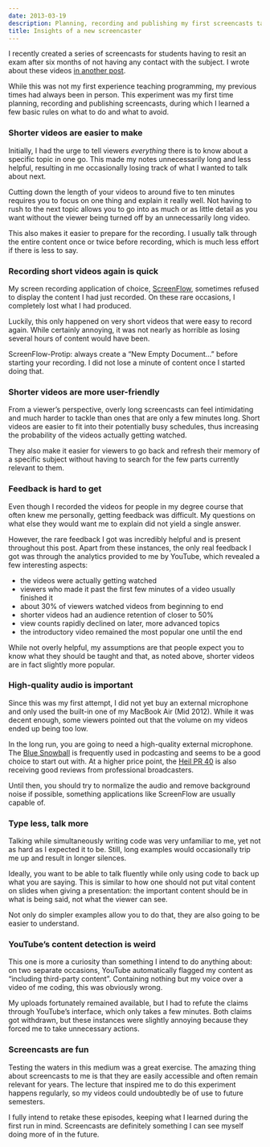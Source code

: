 ```yaml
---
date: 2013-03-19
description: Planning, recording and publishing my first screencasts taught me a few basics to look out for when getting started in the field of infoproducts.
title: Insights of a new screencaster
---
```


I recently created a series of screencasts for students having to resit an exam
after six months of not having any contact with the subject. I wrote about these
videos [in another post](/blog/screencasts-on-standard-ml-in-german/).

While this was not my first experience teaching programming, my previous
times had always been in person. This experiment was my first time planning,
recording and publishing screencasts, during which I learned a few basic rules
on what to do and what to avoid.


### Shorter videos are easier to make

Initially, I had the urge to tell viewers *everything* there is to know about a
specific topic in one go. This made my notes unnecessarily long and less
helpful, resulting in me occasionally losing track of what I wanted to talk
about next.

Cutting down the length of your videos to around five to ten minutes requires
you to focus on one thing and explain it really well. Not having to rush to the
next topic allows you to go into as much or as little detail as you want without
the viewer being turned off by an unnecessarily long video.

This also makes it easier to prepare for the recording. I usually talk through
the entire content once or twice before recording, which is much less effort if
there is less to say.


### Recording short videos again is quick

My screen recording application of choice,
[ScreenFlow](http://www.telestream.net/screenflow/overview.htm), sometimes
refused to display the content I had just recorded. On these rare occasions, I
completely lost what I had produced.

Luckily, this only happened on very short videos that were easy to record again.
While certainly annoying, it was not nearly as horrible as losing several hours
of content would have been.

ScreenFlow-Protip: always create a “New Empty Document&hellip;” before starting
your recording. I did not lose a minute of content once I started doing that.


### Shorter videos are more user-friendly

From a viewer’s perspective, overly long screencasts can feel intimidating and
much harder to tackle than ones that are only a few minutes long. Short videos
are easier to fit into their potentially busy schedules, thus increasing the
probability of the videos actually getting watched.

They also make it easier for viewers to go back and refresh their memory of a
specific subject without having to search for the few parts currently relevant
to them.


### Feedback is hard to get

Even though I recorded the videos for people in my degree course that often knew
me personally, getting feedback was difficult. My questions on what else they
would want me to explain did not yield a single answer.

However, the rare feedback I got was incredibly helpful and is present
throughout this post. Apart from these instances, the only real feedback I got
was through the analytics provided to me by YouTube, which revealed a few
interesting aspects:

- the videos were actually getting watched
- viewers who made it past the first few minutes of a video usually finished it
- about 30% of viewers watched videos from beginning to end
- shorter videos had an audience retention of closer to 50%
- view counts rapidly declined on later, more advanced topics
- the introductory video remained the most popular one until the end

While not overly helpful, my assumptions are that people expect you to know what
they should be taught and that, as noted above, shorter videos are in fact
slightly more popular.


### High-quality audio is important

Since this was my first attempt, I did not yet buy an external microphone and
only used the built-in one of my MacBook Air (Mid 2012). While it was decent
enough, some viewers pointed out that the volume on my videos ended up being too
low.

In the long run, you are going to need a high-quality external microphone. The
[Blue Snowball](http://bluemic.com/snowball/) is frequently used in podcasting
and seems to be a good choice to start out with. At a higher price point, the
[Heil PR 40](http://www.heilsound.com/pro/microphones/pr-40) is also receiving
good reviews from professional broadcasters.

Until then, you should try to normalize the audio and remove background noise if
possible, something applications like ScreenFlow are usually capable of.


### Type less, talk more

Talking while simultaneously writing code was very unfamiliar to me, yet not as
hard as I expected it to be. Still, long examples would occasionally trip me up
and result in longer silences.

Ideally, you want to be able to talk fluently while only using code to back up
what you are saying. This is similar to how one should not put vital content on
slides when giving a presentation: the important content should be in what is
being said, not what the viewer can see.

Not only do simpler examples allow you to do that, they are also going to be
easier to understand.


### YouTube’s content detection is weird

This one is more a curiosity than something I intend to do anything about: on
two separate occasions, YouTube automatically flagged my content as “including
third-party content”. Containing nothing but my voice over a video of me coding,
this was obviously wrong.

My uploads fortunately remained available, but I had to refute the claims
through YouTube’s interface, which only takes a few minutes. Both claims got
withdrawn, but these instances were slightly annoying because they forced me to
take unnecessary actions.


### Screencasts are fun

Testing the waters in this medium was a great exercise. The amazing thing about
screencasts to me is that they are easily accessible and often remain relevant
for years. The lecture that inspired me to do this experiment happens regularly,
so my videos could undoubtedly be of use to future semesters.

I fully intend to retake these episodes, keeping what I learned during the first
run in mind. Screencasts are definitely something I can see myself doing more of
in the future.

